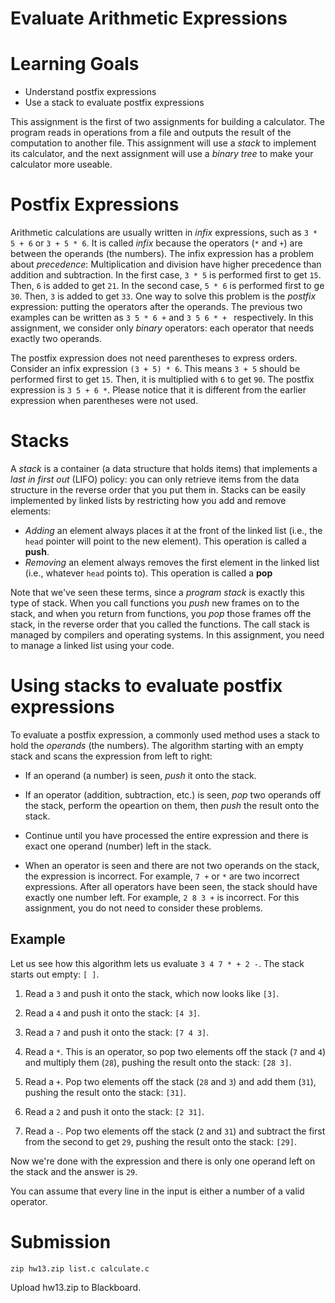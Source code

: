 # Evaluate Arithmetic Expressions

Learning Goals
==============

* Understand postfix expressions
* Use a stack to evaluate postfix expressions

This assignment is the first of two assignments for building a
calculator. The program reads in operations from a file and outputs
the result of the computation to another file. This assignment will
use a *stack* to implement its calculator, and the next assignment
will use a *binary tree* to make your calculator more useable.

Postfix Expressions
===================

Arithmetic calculations are usually written in *infix* expressions,
such as `3 * 5 + 6` or `3 + 5 * 6`.  It is called *infix* because the
operators (`*` and `+`) are between the operands (the numbers).  The
infix expression has a problem about *precedence*: Multiplication and
division have higher precedence than addition and subtraction.  In the
first case, `3 * 5` is performed first to get `15`. Then, `6` is added
to get `21`.  In the second case, `5 * 6` is performed first to ge
`30`. Then, `3` is added to get `33`.  One way to solve this problem
is the *postfix* expression: putting the operators after the
operands. The previous two examples can be written as `3 5 * 6 +` and
`3 5 6 * + ` respectively. In this assignment, we consider only
*binary* operators: each operator that needs exactly two operands.

The postfix expression does not need parentheses to express
orders. Consider an infix expression `(3 + 5) * 6`. This means `3 + 5`
should be performed first to get `15`. Then, it is multiplied with `6`
to get `90`. The postfix expression is `3 5 + 6 *`.  Please notice
that it is different from the earlier expression when parentheses were
not used.

Stacks
======

A *stack* is a container (a data structure that holds items) that implements a
*last in first out* (LIFO) policy: you can only retrieve items from the data
structure in the reverse order that you put them in. Stacks can be easily implemented by linked lists by restricting how you add and remove elements:

* *Adding* an element always places it at the front of the linked list (i.e., the `head` pointer will point to the new element). This operation is called a **push**.
* *Removing* an element always removes the first element in the linked list (i.e., whatever `head` points to). This operation is called a **pop**

Note that we've seen these terms, since a *program stack* is exactly
this type of stack. When you call functions you *push* new frames on
to the stack, and when you return from functions, you *pop* those
frames off the stack, in the reverse order that you called the
functions.  The call stack is managed by compilers and operating
systems. In this assignment, you need to manage a linked list using
your code.

Using stacks to evaluate postfix expressions
============================================

To evaluate a postfix expression, a commonly used method uses a stack
to hold the *operands* (the numbers). The algorithm starting with an
empty stack and scans the expression from left to right:

* If an operand (a number) is seen, *push* it onto the stack.

* If an operator (addition, subtraction, etc.) is seen, *pop* two
  operands off the stack, perform the opeartion on them, then *push*
  the result onto the stack.

* Continue until you have processed the entire expression and there is
exact one operand (number) left in the stack.

* When an operator is seen and there are not two operands on the
  stack, the expression is incorrect. For example, `7 +` or `*` are
  two incorrect expressions. After all operators have been seen, the
  stack should have exactly one number left.  For example, `2 8 3 +`
  is incorrect.  For this assignment, you do not need to consider
  these problems.

Example
-------

Let us see how this algorithm lets us evaluate `3 4 7 * + 2 -`. The stack starts out empty: `[ ]`.

1. Read a `3` and push it onto the stack, which now looks like `[3]`.
2. Read a `4` and push it onto the stack: `[4 3]`.
3. Read a `7` and push it onto the stack: `[7 4 3]`.

4. Read a `*`. This is an operator, so pop two elements off the stack
(`7` and `4`) and multiply them (`28`), pushing the result onto the
stack: `[28 3]`.

5. Read a `+`. Pop two elements off the stack (`28` and `3`) and add them (`31`), pushing the result onto the stack: `[31]`.

6. Read a `2` and push it onto the stack: `[2 31]`.

7. Read a `-`. Pop two elements off the stack (`2` and `31`) and
subtract the first from the second to get `29`, pushing the result
onto the stack: `[29]`.

Now we're done with the expression and there is only one operand left
on the stack and the answer is `29`.

You can assume that every line in the input is either a number of a
valid operator.

Submission
==========

```
zip hw13.zip list.c calculate.c
```

Upload hw13.zip to Blackboard.

